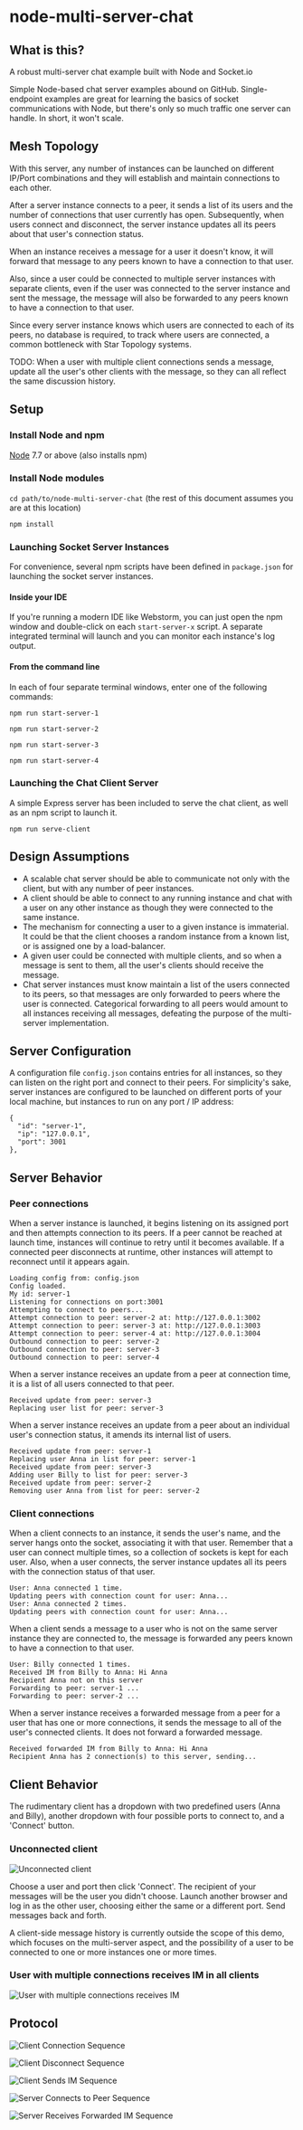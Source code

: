 # node-multi-server-chat

## What is this?
A robust multi-server chat example built with Node and Socket.io

Simple Node-based chat server examples abound on GitHub. Single-endpoint examples 
are great for learning the basics of socket communications with Node, 
but there's only so much traffic one server can handle. In short, it won't scale. 

## Mesh Topology
With this server, any number of instances can be launched on different IP/Port combinations
and they will establish and maintain connections to each other.

After a server instance connects to a peer, it sends a list of its users and the number of connections
that user currently has open. Subsequently, when users connect and disconnect, the server instance
updates all its peers about that user's connection status.

When an instance receives a message for a user it doesn't know, 
it will forward that message to any peers known to have a connection to that user.

Also, since a user could be connected to multiple server instances with separate clients, even if
the user was connected to the server instance and sent the message, the message will also be forwarded 
to any peers known to have a connection to that user.

Since every server instance knows which users are connected to each of its peers, no database is required,
to track where users are connected, a common bottleneck with Star Topology systems.

TODO: When a user with multiple client connections sends a message, update all the user's other clients
with the message, so they can all reflect the same discussion history.


## Setup

### Install Node and npm
[Node](https://nodejs.org/en/download/) 7.7 or above (also installs npm)

### Install Node modules
```cd path/to/node-multi-server-chat``` (the rest of this document assumes you are at this location)

```npm install```

### Launching Socket Server Instances
For convenience, several npm scripts have been defined in ```package.json``` for launching the socket server instances.

#### Inside your IDE
If you're running a modern IDE like Webstorm, you can just open the npm window and double-click on each ```start-server-x``` script. 
A separate integrated terminal will launch and you can monitor each instance's log output.

#### From the command line
In each of four separate terminal windows, enter one of the following commands: 

```npm run start-server-1```

```npm run start-server-2```

```npm run start-server-3```

```npm run start-server-4```

### Launching the Chat Client Server
A simple Express server has been included to serve the chat client, as well as an npm script to launch it.

```npm run serve-client```

## Design Assumptions
  * A scalable chat server should be able to communicate not only with the client, but with any number of peer instances. 
  * A client should be able to connect to any running instance and chat with a user on any other instance as though they were connected to the same instance.
  * The mechanism for connecting a user to a given instance is immaterial. It could be that the client chooses a random instance from a known list, or is assigned one by a load-balancer.
  * A given user could be connected with multiple clients, and so when a message is sent to them, all the user's clients should receive the message.
  * Chat server instances must know maintain a list of the users connected to its peers, so that messages are only forwarded to peers where the user is connected. Categorical forwarding to all peers would amount to all instances receiving all messages, defeating the purpose of the multi-server implementation.
  
  
## Server Configuration
A configuration file ```config.json``` contains entries for all instances, so they can listen on the right port and connect to their peers.
For simplicity's sake, server instances are configured to be launched on different ports of your local machine, 
but instances to run on any port / IP address:

    {
      "id": "server-1",
      "ip": "127.0.0.1",
      "port": 3001
    },

## Server Behavior
### Peer connections

When a server instance is launched, it begins listening on its assigned port and then attempts connection to its peers.
If a peer cannot be reached at launch time, instances will continue to retry until it becomes available.
If a connected peer disconnects at runtime, other instances will attempt to reconnect until it appears again. 
  
  
    Loading config from: config.json
    Config loaded.
    My id: server-1
    Listening for connections on port:3001
    Attempting to connect to peers...
    Attempt connection to peer: server-2 at: http://127.0.0.1:3002
    Attempt connection to peer: server-3 at: http://127.0.0.1:3003
    Attempt connection to peer: server-4 at: http://127.0.0.1:3004
    Outbound connection to peer: server-2
    Outbound connection to peer: server-3
    Outbound connection to peer: server-4

When a server instance receives an update from a peer at connection time, it is a list of all users connected to
that peer.

    Received update from peer: server-3
    Replacing user list for peer: server-3

When a server instance receives an update from a peer about an individual user's connection status, it amends its
internal list of users.

    Received update from peer: server-1
    Replacing user Anna in list for peer: server-1
    Received update from peer: server-3
    Adding user Billy to list for peer: server-3
    Received update from peer: server-2
    Removing user Anna from list for peer: server-2

### Client connections
When a client connects to an instance, it sends the user's name, and the server hangs onto the socket, associating it with that user.
Remember that a user can connect multiple times, so a collection of sockets is kept for each user. Also, when a user connects, the 
server instance updates all its peers with the connection status of that user.

    User: Anna connected 1 time.
    Updating peers with connection count for user: Anna...
    User: Anna connected 2 times.
    Updating peers with connection count for user: Anna...

When a client sends a message to a user who is not on the same server instance they are connected to, the message is forwarded any peers known to have a connection to that user.

    User: Billy connected 1 times.
    Received IM from Billy to Anna: Hi Anna
    Recipient Anna not on this server
    Forwarding to peer: server-1 ...
    Forwarding to peer: server-2 ...

When a server instance receives a forwarded message from a peer for a user that has one or more connections, it sends the message
to all of the user's connected clients. It does not forward a forwarded message.

    Received forwarded IM from Billy to Anna: Hi Anna
    Recipient Anna has 2 connection(s) to this server, sending...


## Client Behavior
The rudimentary client has a dropdown with two predefined users (Anna and Billy), 
another dropdown with four possible ports to connect to, and a 'Connect' button.

### Unconnected client
![Unconnected client](img/client-not-connected.png "Unconnected client")

Choose a user and port then click 'Connect'. The recipient of your messages will be the user you didn't choose. 
Launch another browser and log in as the other user, choosing either the same or a different port. Send messages
back and forth. 

A client-side message history is currently outside the scope of this demo, which focuses on the multi-server aspect, 
and the possibility of a user to be connected to one or more instances one or more times. 

### User with multiple connections receives IM in all clients
![User with multiple connections receives IM](img/client-multiple-connections.png "User with multiple connections receives IM")

## Protocol
![Client Connection Sequence](img/sequence-client-connection.png "Client Connection Sequence")

![Client Disconnect Sequence](img/sequence-client-disconnect.png "Client Disconnect Sequence")

![Client Sends IM Sequence](img/sequence-client-sends-im.png "Client Sends IM Sequence")

![Server Connects to Peer Sequence](img/sequence-server-connects-to-peer.png "Server Connects to Peer Sequence")

![Server Receives Forwarded IM Sequence](img/sequence-server-receives-forward.png "Server Receives Forwarded IM Sequence")
